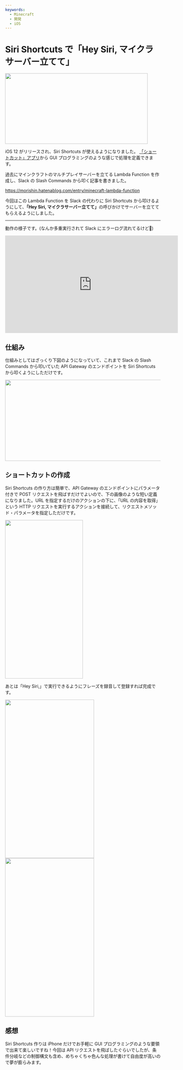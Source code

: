 ```yaml
---
keywords:
  - Minecraft
  - 開発
  - iOS
---
```


# Siri Shortcuts で「Hey Siri, マイクラサーバー立てて」

<img src="https://cdn-ak.f.st-hatena.com/images/fotolife/m/morishin127/20180923/20180923035423.png" width="462" height="228" loading="lazy" />

iOS 12 がリリースされ、Siri Shortcuts が使えるようになりました。
[「ショートカット」アプリ](https://itunes.apple.com/jp/app/workflow/id915249334?mt=8)から GUI プログラミングのような感じで処理を定義できます。

過去にマインクラフトのマルチプレイサーバーを立てる Lambda Function を作成し、Slack の Slash Commands から叩く記事を書きました。

https://morishin.hatenablog.com/entry/minecraft-lambda-function

今回はこの Lambda Function を Slack の代わりに Siri Shortcuts から叩けるようにして、<b>「Hey Siri, マイクラサーバー立てて」</b>の呼びかけでサーバーを立ててもらえるようにしました。

---

動作の様子です。(なんか多重実行されて Slack にエラーログ流れてるけど🙇)

<iframe width="560" height="315" src="https://www.youtube.com/embed/OzKVTaXGVnM?rel=0" frameborder="0" allow="autoplay; encrypted-media" allowfullscreen></iframe>

## 仕組み

仕組みとしてはざっくり下図のようになっていて、これまで Slack の Slash Commands から叩いていた API Gateway のエンドポイントを Siri Shortcuts から叩くようにしただけです。

<img src="https://cdn-ak.f.st-hatena.com/images/fotolife/m/morishin127/20180923/20180923041522.png" width="512" height="262" loading="lazy" />

## ショートカットの作成

Siri Shortcuts の作り方は簡単で、API Gateway のエンドポイントにパラメータ付きで POST リクエストを飛ばすだけでよいので、下の画像のような短い定義になりました。URL を指定するだけのアクションの下に、「URL の内容を取得」という HTTP リクエストを実行するアクションを接続して、リクエストメソッド・パラメータを指定しただけです。

<img src="https://cdn-ak.f.st-hatena.com/images/fotolife/m/morishin127/20180923/20180923040443.jpg" width="252" height="512" loading="lazy" />

あとは「Hey Siri,」で実行できるようにフレーズを録音して登録すれば完成です。

<div class="images-row mceNonEditable"><img src="https://cdn-ak.f.st-hatena.com/images/fotolife/m/morishin127/20180923/20180923040816.png" width="288" height="512" loading="lazy" /><img src="https://cdn-ak.f.st-hatena.com/images/fotolife/m/morishin127/20180923/20180923040819.png" width="288" height="512" loading="lazy" /></div>

## 感想

Siri Shortcuts 作りは iPhone だけでお手軽に GUI プログラミングのような要領で出来て楽しいですね！今回は API リクエストを飛ばしたぐらいでしたが、条件分岐などの制御構文も含め、めちゃくちゃ色んな処理が書けて自由度が高いので夢が膨らみます。

